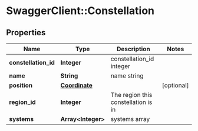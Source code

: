 # SwaggerClient::Constellation

## Properties
Name | Type | Description | Notes
------------ | ------------- | ------------- | -------------
**constellation_id** | **Integer** | constellation_id integer | 
**name** | **String** | name string | 
**position** | [**Coordinate**](Coordinate.md) |  | [optional] 
**region_id** | **Integer** | The region this constellation is in | 
**systems** | **Array&lt;Integer&gt;** | systems array | 


